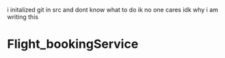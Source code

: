 i initalized git in src and dont know what to do ik no one cares idk why i am writing this 
# Flight_bookingService
